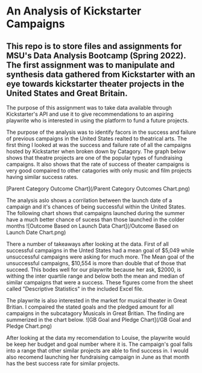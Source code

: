 # An Analysis of Kickstarter Campaigns
This repo is to store files and assignments for MSU's Data Analysis Bootcamp (Spring 2022).
The first assignment was to manipulate and synthesis data gathered from Kickstarter with an eye towards kickstarter theater projects in the United States and Great Britain.
---

The purpose of this assignment was to take data available through Kickstarter's API and use it to give recommendations to an aspiring playwrite who is interested in using the platform to fund a future projects.

The purpose of the analysis was to identify facors in the success and failure of previous campaigns in the United States realted to theatrical arts. The first thing I looked at was the success and failure rate of all the campaigns hosted by Kickstarter when broken down by Catagory. The graph below shows that theatre projects are one of the popular types of fundraising campaigns. It also shows that the rate of success of theater campaigns is very good compaired to other catagories with only music and film projects having similar success rates.

[Parent Category Outcome Chart](/Parent Category Outcomes Chart.png)

The analysis aslo shows a corrilation between the launch date of a campaign and it's chances of being successful within the United States. The following chart shows that campaigns launched during the summer have a much better chance of sucess than those launched in the colder months
![Outcome Based on Launch Data Chart](/Outcome Based on Launch Date Chart.png)

There a number of takeaways after looking at the data. First of all successful campaigns in the Unted States had a mean goal of $5,049 while unsuccessful campaigns were asking for much more. The Mean goal of the unsuccessful campaigns, $10,554 is more than double that of those that succeed. This bodes well for our playwrite because her ask, $2000, is withing the inter quartile range and below both the mean and median of similar campaigns that were a success. These figures come from the sheet called "Descriptive Statistics" in the included Excel file.

The playwrite is also interested in the market for musical theater in Great Britian. I compaired the stated goals and the pledged amount for all campaigns in the subcatagory Musicals in Great Britian. The finding are summerized in the chart below.
![GB Goal and Pledge Chart](/GB Goal and Pledge Chart.png)

After looking at the data my recomendation to Louise, the playwrite would be keep her budget and goal number where it is. The campaign's goal falls into a range that other similar projects are able to find success in. I would also recomend launching her fundraising campaign in June as that month has the best success rate for similar projects.
